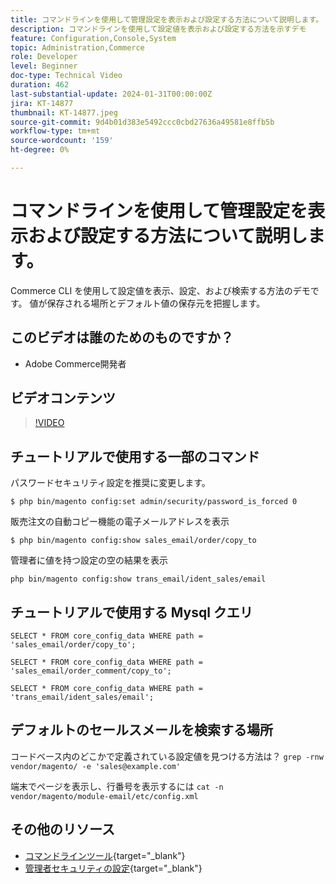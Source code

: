 ```yaml
---
title: コマンドラインを使用して管理設定を表示および設定する方法について説明します。
description: コマンドラインを使用して設定値を表示および設定する方法を示すデモ
feature: Configuration,Console,System
topic: Administration,Commerce
role: Developer
level: Beginner
doc-type: Technical Video
duration: 462
last-substantial-update: 2024-01-31T00:00:00Z
jira: KT-14877
thumbnail: KT-14877.jpeg
source-git-commit: 9d4b01d383e5492ccc0cbd27636a49581e8ffb5b
workflow-type: tm+mt
source-wordcount: '159'
ht-degree: 0%

---
```



# コマンドラインを使用して管理設定を表示および設定する方法について説明します。

Commerce CLI を使用して設定値を表示、設定、および検索する方法のデモです。 値が保存される場所とデフォルト値の保存元を把握します。

## このビデオは誰のためのものですか？

- Adobe Commerce開発者

## ビデオコンテンツ

>[!VIDEO](https://video.tv.adobe.com/v/3427123?&learn=on)

## チュートリアルで使用する一部のコマンド

パスワードセキュリティ設定を推奨に変更します。

`$ php bin/magento config:set admin/security/password_is_forced 0`

販売注文の自動コピー機能の電子メールアドレスを表示

`$ php bin/magento config:show sales_email/order/copy_to`

管理者に値を持つ設定の空の結果を表示

`php bin/magento config:show trans_email/ident_sales/email`

## チュートリアルで使用する Mysql クエリ

```
SELECT * FROM core_config_data WHERE path = 'sales_email/order/copy_to';

SELECT * FROM core_config_data WHERE path = 'sales_email/order_comment/copy_to';

SELECT * FROM core_config_data WHERE path = 'trans_email/ident_sales/email';
```

## デフォルトのセールスメールを検索する場所

コードベース内のどこかで定義されている設定値を見つける方法は？
`grep -rnw vendor/magento/ -e 'sales@example.com'`

端末でページを表示し、行番号を表示するには `cat -n vendor/magento/module-email/etc/config.xml`

## その他のリソース

- [コマンドラインツール](https://experienceleague.adobe.com/docs/commerce-operations/configuration-guide/cli/config-cli.html){target="_blank"}
- [管理者セキュリティの設定](https://experienceleague.adobe.com/docs/commerce-admin/systems/security/security-admin.html){target="_blank"}
